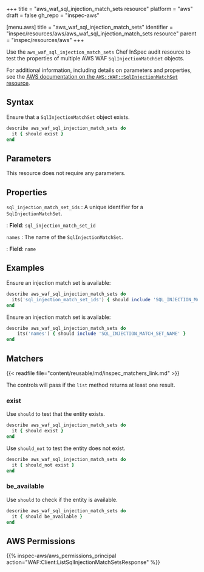 +++
title = "aws_waf_sql_injection_match_sets resource"
platform = "aws"
draft = false
gh_repo = "inspec-aws"

[menu.aws]
title = "aws_waf_sql_injection_match_sets"
identifier = "inspec/resources/aws/aws_waf_sql_injection_match_sets resource"
parent = "inspec/resources/aws"
+++

Use the `aws_waf_sql_injection_match_sets` Chef InSpec audit resource to test the properties of multiple AWS WAF `SqlInjectionMatchSet` objects.

For additional information, including details on parameters and properties, see the [AWS documentation on the `AWS::WAF::SqlInjectionMatchSet` resource](https://docs.aws.amazon.com/AWSCloudFormation/latest/UserGuide/aws-resource-waf-sqlinjectionmatchset.html).

## Syntax

Ensure that a `SqlInjectionMatchSet` object exists.

```ruby
describe aws_waf_sql_injection_match_sets do
  it { should exist }
end
```

## Parameters

This resource does not require any parameters.

## Properties

`sql_injection_match_set_ids`
: A unique identifier for a `SqlInjectionMatchSet`.

: **Field**: `sql_injection_match_set_id`

`names`
: The name of the `SqlInjectionMatchSet`.

: **Field**: `name`

## Examples

Ensure an injection match set is available:

```ruby
describe aws_waf_sql_injection_match_sets do
  its('sql_injection_match_set_ids') { should include 'SQL_INJECTION_MATCH_SET_ID' }
end
```

Ensure an injection match set is available:

```ruby
describe aws_waf_sql_injection_match_sets do
    its('names') { should include 'SQL_INJECTION_MATCH_SET_NAME' }
end
```

## Matchers

{{< readfile file="content/reusable/md/inspec_matchers_link.md" >}}

The controls will pass if the `list` method returns at least one result.

### exist

Use `should` to test that the entity exists.

```ruby
describe aws_waf_sql_injection_match_sets do
  it { should exist }
end
```

Use `should_not` to test the entity does not exist.

```ruby
describe aws_waf_sql_injection_match_sets do
  it { should_not exist }
end
```

### be_available

Use `should` to check if the entity is available.

```ruby
describe aws_waf_sql_injection_match_sets do
  it { should be_available }
end
```

## AWS Permissions

{{% inspec-aws/aws_permissions_principal action="WAF:Client:ListSqlInjectionMatchSetsResponse" %}}
